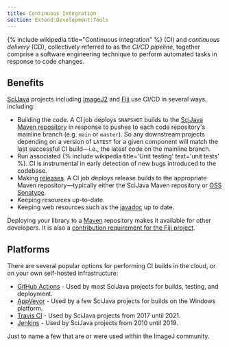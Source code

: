 ```yaml
---
title: Continuous Integration
section: Extend:Development:Tools
---
```


{% include wikipedia title="Continuous integration" %} (CI) and *continuous delivery* (CD), collectively referred to as the *CI/CD pipeline*, together comprise a software engineering technique to perform automated tasks in response to code changes.

## Benefits

[SciJava](/libs/scijava) projects including [ImageJ2](/software/imagej2) and [Fiji](/software/fiji) use CI/CD in several ways, including:

- Building the code. A CI job deploys `SNAPSHOT` builds to the [SciJava Maven repository](https://maven.scijava.org/) in response to pushes to each code repository's mainline branch (e.g. `main` or `master`). So any downstream projects depending on a version of `LATEST` for a given component will match the last successful CI build—i.e., the latest code on the mainline branch.
- Run associated {% include wikipedia title='Unit testing' text='unit tests' %}. CI is instrumental in early detection of new bugs introduced to the codebase.
- Making [releases](/develop/releasing). A CI job deploys release builds to the appropriate Maven repository—typically either the SciJava Maven repository or [OSS Sonatype](https://s01.oss.sonatype.org/).
- Keeping  resources up-to-date.
- Keeping web resources such as the [javadoc](/develop/source#javadocs) up to date.

Deploying your library to a [Maven](/develop/maven) repository makes it available for other developers. It is also a [contribution requirement for the Fiji project](/contribute/fiji).

## Platforms

There are several popular options for performing CI builds in the cloud, or on your own self-hosted infrastructure:

* [GitHub Actions](/develop/github-actions) - Used by most SciJava projects for builds, testing, and deployment.
* [AppVeyor](/develop/appveyor) - Used by a few SciJava projects for builds on the Windows platform.
* [Travis CI](/develop/travis) - Used by SciJava projects from 2017 until 2021.
* [Jenkins](/develop/jenkins) - Used by SciJava projects from 2010 until 2019.

Just to name a few that are or were used within the ImageJ community.
